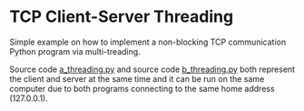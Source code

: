 # TCP Client-Server Threading

Simple example on how to implement a non-blocking TCP communication Python program via multi-treading.

Source code [a_threading.py](https://github.com/hafiz-kamilin/exercise_tcpClientServerThreading/blob/master/code/a_threading.py) and source code [b_threading.py](https://github.com/hafiz-kamilin/exercise_tcpClientServerThreading/blob/master/code/b_threading.py) both represent the client and server at the same time and it can be run on the same computer due to both programs connecting to the same home address (127.0.0.1).
